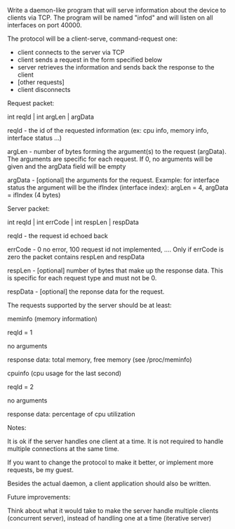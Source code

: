 Write a daemon-like program that will
 serve information about the device to clients via TCP. The program will be named "infod" and will listen on all interfaces on port 40000.

The protocol will be a client-serve, command-request one:
- client connects to the server via TCP
- client sends a request in the form specified below
- server retrieves the information and sends back the response to the client
- [other requests]
- client disconnects

Request packet:

int reqId | int argLen
 | argData

reqId - the id of the requested information
 (ex: cpu info, memory info, interface status ...)

argLen - number of bytes forming the
 argument(s) to the request (argData). The arguments are specific for each request. If 0, no arguments will be given and the argData field will be empty

argData - [optional] the arguments
 for the request. Example: for interface status the argument will be the ifIndex (interface index): argLen = 4, argData = ifIndex (4 bytes)

Server packet:

int reqId | int errCode
 | int respLen | respData

reqId - the request id echoed back

errCode - 0 no error, 100 request
 id not implemented, .... Only if errCode is zero the packet contains respLen and respData

respLen - [optional] number of bytes
 that make up the response data. This is specific for each request type and must not be 0.

respData - [optional] the reponse
 data for the request.

The requests supported by the server
 should be at least:

   meminfo
 (memory information)

   reqId = 1

   no arguments

   response data: total memory,
 free memory (see /proc/meminfo)



   cpuinfo
 (cpu usage for the last second)

   reqId = 2

   no arguments

   response data: percentage
 of cpu utilization



Notes:

It is ok if the server handles
 one client at a time. It is not required to handle multiple connections at the same time.

If you want to change the protocol
 to make it better, or implement more requests, be my guest.

Besides the actual daemon,
 a client application should also be written.

Future improvements:

Think about what it would take
 to make the server handle multiple clients (concurrent server), instead of handling one at a time (iterative server)

